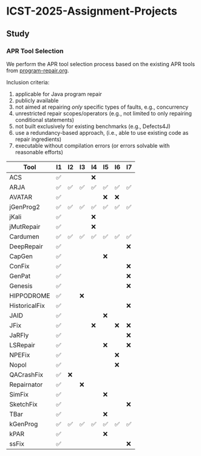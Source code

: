 # ICST-2025-Assignment-Projects

## Study

### APR Tool Selection

We perform the APR tool selection process based on the existing APR tools from [program-repair.org](https://program-repair.org/tools.html).

Inclusion criteria:

1. applicable for Java program repair
2. publicly available
3. not aimed at repairing *only* specific types of faults, e.g., concurrency
4. unrestricted repair scopes/operators (e.g., not limited to only repairing conditional statements)
5. not built exclusively for existing benchmarks (e.g., Defects4J)
6. use a redundancy-based approach, (i.e., able to use existing code as repair ingredients)
7. executable without compilation errors (or errors solvable with reasonable efforts)

| Tool          | I1   | I2   | I3   | I4   | I5   | I6   | I7   |
| ------------- | ---- | ---- | ---- | ---- | ---- | ---- | ---- |
| ACS           | ✅    |      |      | ❌    |      |      |      |
| ARJA          | ✅    | ✅    | ✅    | ✅    | ✅    | ✅    | ✅    |
| AVATAR        | ✅    |      |      |      | ❌    | ❌    |      |
| jGenProg2     | ✅    | ✅    | ✅    | ✅    | ✅    | ✅    | ✅    |
| jKali         | ✅    |      |      | ❌    |      |      |      |
| jMutRepair    | ✅    |      |      | ❌    |      |      |      |
| Cardumen      | ✅    | ✅    | ✅    | ✅    | ✅    | ✅    | ✅    |
| DeepRepair    | ✅    |      |      |      |      |      | ❌    |
| CapGen        | ✅    |      |      |      | ❌    |      |      |
| ConFix        | ✅    |      |      |      |      |      | ❌    |
| GenPat        | ✅    |      |      |      |      |      | ❌    |
| Genesis       | ✅    |      |      |      |      |      | ❌    |
| HIPPODROME    | ✅    |      | ❌    |      |      |      |      |
| HistoricalFix | ✅    |      |      |      |      |      | ❌    |
| JAID          | ✅    |      |      |      | ❌    |      |      |
| JFix          | ✅    |      |      | ❌    |      | ❌    | ❌    |
| JaRFly        | ✅    |      |      |      |      |      | ❌    |
| LSRepair      | ✅    |      |      |      | ❌    |      | ❌    |
| NPEFix        | ✅    |      |      |      |      | ❌    |      |
| Nopol         | ✅    |      |      |      |      | ❌    |      |
| QACrashFix    | ✅    | ❌    |      |      |      |      |      |
| Repairnator   | ✅    |      | ❌    |      |      |      |      |
| SimFix        | ✅    |      |      |      | ❌    |      |      |
| SketchFix     | ✅    |      |      |      |      |      | ❌    |
| TBar          | ✅    |      |      |      | ❌    |      |      |
| kGenProg      | ✅    | ✅    | ✅    | ✅    | ✅    | ✅    | ✅    |
| kPAR          | ✅    |      |      |      | ❌    |      |      |
| ssFix         | ✅    |      |      |      |      |      | ❌    |

